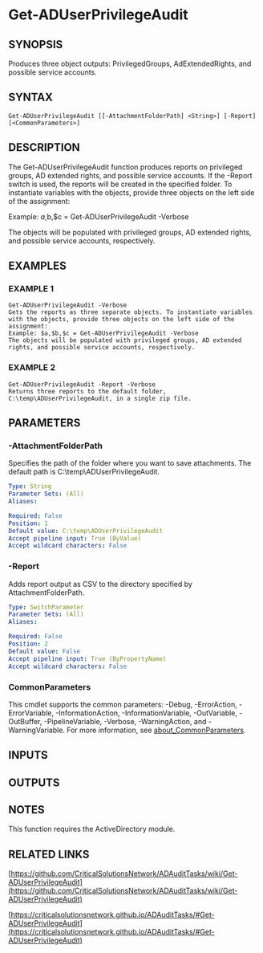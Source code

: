 ﻿---
external help file: ADAuditTasks-help.xml
Module Name: ADAuditTasks
online version: https://github.com/CriticalSolutionsNetwork/ADAuditTasks/wiki/Get-ADUserPrivilegeAudit
schema: 2.0.0
---

# Get-ADUserPrivilegeAudit

## SYNOPSIS
Produces three object outputs: PrivilegedGroups, AdExtendedRights, and possible service accounts.

## SYNTAX

```
Get-ADUserPrivilegeAudit [[-AttachmentFolderPath] <String>] [-Report] [<CommonParameters>]
```

## DESCRIPTION
The Get-ADUserPrivilegeAudit function produces reports on privileged groups, AD extended rights, and possible service accounts.
If the -Report switch is used, the reports will be created in the specified folder.
To instantiate variables with the objects, provide three objects on the left side of the assignment:

Example: $a,$b,$c = Get-ADUserPrivilegeAudit -Verbose

The objects will be populated with privileged groups, AD extended rights, and possible service accounts, respectively.

## EXAMPLES

### EXAMPLE 1
```
Get-ADUserPrivilegeAudit -Verbose
Gets the reports as three separate objects. To instantiate variables with the objects, provide three objects on the left side of the assignment:
Example: $a,$b,$c = Get-ADUserPrivilegeAudit -Verbose
The objects will be populated with privileged groups, AD extended rights, and possible service accounts, respectively.
```

### EXAMPLE 2
```
Get-ADUserPrivilegeAudit -Report -Verbose
Returns three reports to the default folder, C:\temp\ADUserPrivilegeAudit, in a single zip file.
```

## PARAMETERS

### -AttachmentFolderPath
Specifies the path of the folder where you want to save attachments.
The default path is C:\temp\ADUserPrivilegeAudit.

```yaml
Type: String
Parameter Sets: (All)
Aliases:

Required: False
Position: 1
Default value: C:\temp\ADUserPrivilegeAudit
Accept pipeline input: True (ByValue)
Accept wildcard characters: False
```

### -Report
Adds report output as CSV to the directory specified by AttachmentFolderPath.

```yaml
Type: SwitchParameter
Parameter Sets: (All)
Aliases:

Required: False
Position: 2
Default value: False
Accept pipeline input: True (ByPropertyName)
Accept wildcard characters: False
```

### CommonParameters
This cmdlet supports the common parameters: -Debug, -ErrorAction, -ErrorVariable, -InformationAction, -InformationVariable, -OutVariable, -OutBuffer, -PipelineVariable, -Verbose, -WarningAction, and -WarningVariable. For more information, see [about_CommonParameters](http://go.microsoft.com/fwlink/?LinkID=113216).

## INPUTS

## OUTPUTS

## NOTES
This function requires the ActiveDirectory module.

## RELATED LINKS

[https://github.com/CriticalSolutionsNetwork/ADAuditTasks/wiki/Get-ADUserPrivilegeAudit](https://github.com/CriticalSolutionsNetwork/ADAuditTasks/wiki/Get-ADUserPrivilegeAudit)

[https://criticalsolutionsnetwork.github.io/ADAuditTasks/#Get-ADUserPrivilegeAudit](https://criticalsolutionsnetwork.github.io/ADAuditTasks/#Get-ADUserPrivilegeAudit)

